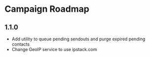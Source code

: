 # Campaign Roadmap

## 1.1.0
- Add utility to queue pending sendouts and purge expired pending contacts  
- Change GeoIP service to use ipstack.com
